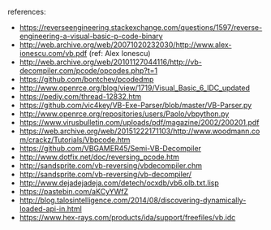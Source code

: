 




references:

  - https://reverseengineering.stackexchange.com/questions/1597/reverse-engineering-a-visual-basic-p-code-binary
  - http://web.archive.org/web/20071020232030/http://www.alex-ionescu.com/vb.pdf (ref: Alex Ionescu)
  - http://web.archive.org/web/20101127044116/http://vb-decompiler.com/pcode/opcodes.php?t=1
  - https://github.com/bontchev/pcodedmp
  - http://www.openrce.org/blog/view/1719/Visual_Basic_6_IDC_updated
  - https://pediy.com/thread-12832.htm
  - https://github.com/vic4key/VB-Exe-Parser/blob/master/VB-Parser.py
  - http://www.openrce.org/repositories/users/Paolo/vbpython.py
  - https://www.virusbulletin.com/uploads/pdf/magazine/2002/200201.pdf
  - https://web.archive.org/web/20151222171103/http://www.woodmann.com/crackz/Tutorials/Vbpcode.htm
  - https://github.com/VBGAMER45/Semi-VB-Decompiler
  - http://www.dotfix.net/doc/reversing_pcode.htm
  - http://sandsprite.com/vb-reversing/vbdecompiler.chm
  - http://sandsprite.com/vb-reversing/vb-decompiler/
  - http://www.dejadejadeja.com/detech/ocxdb/vb6.olb.txt.lisp
  - https://pastebin.com/aKCyYWfZ
  - http://blog.talosintelligence.com/2014/08/discovering-dynamically-loaded-api-in.html
  - https://www.hex-rays.com/products/ida/support/freefiles/vb.idc

